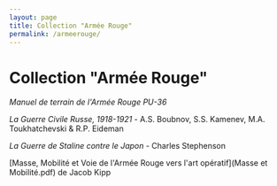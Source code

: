 ```yaml
---
layout: page
title: Collection "Armée Rouge"
permalink: /armeerouge/
---
```


# Collection "Armée Rouge"

*Manuel de terrain de l'Armée Rouge PU-36*

*La Guerre Civile Russe, 1918-1921* - A.S. Boubnov, S.S. Kamenev, M.A. Toukhatchevski & R.P. Eideman

*La Guerre de Staline contre le Japon* - Charles Stephenson

[Masse, Mobilité et Voie de l'Armée Rouge vers l'art opératif](Masse et Mobilité.pdf) de Jacob Kipp



